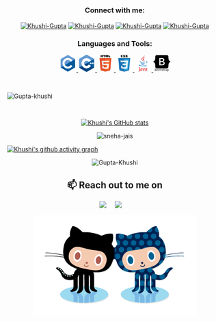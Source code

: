 <h3 align="center">Connect with me:</h3>
  
<p align="center">
<a href="https://www.linkedin.com/in/khushi-gupta-624087271/" target="_blank"><img align="center" src="https://raw.githubusercontent.com/rahuldkjain/github-profile-readme-generator/master/src/images/icons/Social/linked-in-alt.svg" alt="Khushi-Gupta" height="30" width="40" /></a>
<a href="https://github.com/Gupta-Khushi" target="_blank"><img align="center" src="https://raw.githubusercontent.com/rahuldkjain/github-profile-readme-generator/master/src/images/icons/Social/github.svg" alt="Khushi-Gupta" height="30" width="40" /></a>
 <a href="https://www.hackerrank.com/khushi_2024cs121" target="_blank"><img align="center" src="https://raw.githubusercontent.com/rahuldkjain/github-profile-readme-generator/master/src/images/icons/Social/hackerrank.svg" alt="Khushi-Gupta" height="30" width="40" /></a>
<a href="https://leetcode.com/khushiGupta27/" target="_blank"><img align="center" src="https://raw.githubusercontent.com/rahuldkjain/github-profile-readme-generator/master/src/images/icons/Social/leet-code.svg" alt="Khushi-Gupta" height="30" width="40" /></a>
</p>
<h3 align="center">Languages and Tools:</h3>
<p align="center"><a href="https://www.cprogramming.com/" target="_blank" rel="noreferrer"> <img src="https://raw.githubusercontent.com/devicons/devicon/master/icons/c/c-original.svg" alt="c" width="40" height="40"/> </a> <a href="https://www.w3schools.com/cpp/" target="_blank" rel="noreferrer"> <img src="https://raw.githubusercontent.com/devicons/devicon/master/icons/cplusplus/cplusplus-original.svg" alt="cplusplus" width="40" height="40"/> </a>  <a href="https://www.w3.org/html/" target="_blank" rel="noreferrer"> <img src="https://raw.githubusercontent.com/devicons/devicon/master/icons/html5/html5-original-wordmark.svg" alt="html5" width="40" height="40"/> </a>  <a href="https://www.w3schools.com/css/" target="_blank" rel="noreferrer"> <img src="https://raw.githubusercontent.com/devicons/devicon/master/icons/css3/css3-original-wordmark.svg" alt="css3" width="40" height="40"/> </a> 
   <a href="https://www.w3schools.com/java/" target="_blank" rel="noreferrer"> <img src="https://raw.githubusercontent.com/devicons/devicon/master/icons/java/java-original-wordmark.svg" alt="java" width="40" height="40"/> </a>  <a href="https://getbootstrap.com" target="_blank" rel="noreferrer"> <img src="https://raw.githubusercontent.com/devicons/devicon/master/icons/bootstrap/bootstrap-plain-wordmark.svg" alt="bootstrap" width="40" height="40"/> </a> </p>
<br>

 <p align="left"> <img src="https://komarev.com/ghpvc/?username=Gupta-khushi&label=Profile%20views&color=0e75b6&style=flat" alt="Gupta-khushi" /> </p>
 <br>

<div align="center">
    

 [![Khushi's GitHub stats](https://github-readme-stats.vercel.app/api?username=Gupta-Khushi&theme=react)](https://github.com/Gupta-Khushi/github-readme-stats)
 </div> 

<!--  
![github activity graph](https://activity-graph.herokuapp.com/graph?username=sneha-jais&layout=compact&hide_border=true&area=true&theme=react)
  -->

<p align="center"> <img  src="https://github-readme-streak-stats.herokuapp.com/?user=Gupta-Khushi&theme=react" alt="sneha-jais" /></p>
<!-- 
[![Sneha's github activity graph](https://github-readme-activity-graph.cyclic.app/graph?username=sneha-jais&theme=react)](https://github.com/sneha-jais/github-readme-activity-graph) -->

[![Khushi's github activity graph](https://github-readme-activity-graph.vercel.app/graph?username=Gupta-Khushi&bg_color=040112&color=3c8bec&line=3c8bec&point=3c8bec&area=true&hide_border=true)](https://github.com/ashutosh00710/github-readme-activity-graph)

<p align="center"> <img  src="https://metrics.lecoq.io/Gupta-Khushi" alt="Gupta-Khushi" /></p>
 

<h2 align="center">📫 Reach out to me on</h2>
<p align="center">
  <a target="_blank" href=" "><img src="https://img.shields.io/badge/linkedin-%230077B5.svg?&style=for-the-badge&logo=linkedin&logoColor=white" /></a>&nbsp;&nbsp;&nbsp;&nbsp;
  <a href="mailto:gupkhushi27@gmail.com"><img src="https://img.shields.io/badge/gmail-%23D14836.svg?&style=for-the-badge&logo=gmail&logoColor=white" /></a>
  &nbsp;&nbsp;&nbsp;&nbsp;  
</p>

<p align="center">
    <a href="https://github.com/Gupta-Khushi/Gupta-khushi/blob/main/forkit.gif"><img src="forkit.gif "/></a> 
</p>
